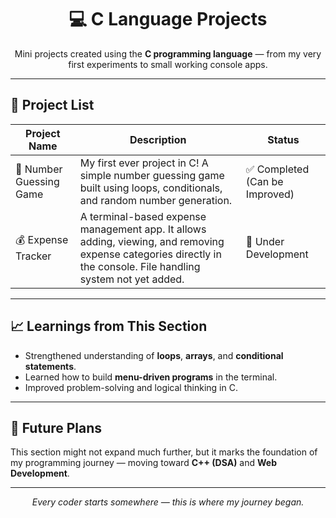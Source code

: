 <h1 align="center">💻 C Language Projects</h1>

<p align="center">
Mini projects created using the <b>C programming language</b> — from my very first experiments to small working console apps.
</p>

---

## 🧠 Project List

| Project Name | Description | Status |
|---------------|-------------|--------|
| 🎯 Number Guessing Game | My first ever project in C! A simple number guessing game built using loops, conditionals, and random number generation. | ✅ Completed (Can be Improved) |
| 💰 Expense Tracker | A terminal-based expense management app. It allows adding, viewing, and removing expense categories directly in the console. File handling system not yet added. | 🚧 Under Development |

---

## 📈 Learnings from This Section
- Strengthened understanding of **loops**, **arrays**, and **conditional statements**.  
- Learned how to build **menu-driven programs** in the terminal.  
- Improved problem-solving and logical thinking in C.  

---

## 🧩 Future Plans
This section might not expand much further, but it marks the foundation of my programming journey — moving toward **C++ (DSA)** and **Web Development**.

---

<p align="center"><i>Every coder starts somewhere — this is where my journey began.</i></p>
